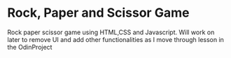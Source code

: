 # Rock, Paper and Scissor Game

Rock paper scissor game using HTML,CSS and Javascript. Will work on later to
remove UI and add other functionalities as I move through lesson in the
OdinProject

